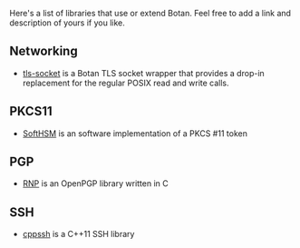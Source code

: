 Here's a list of libraries that use or extend Botan. Feel free to add a link and description of yours if you like.

Networking
--------------------------

* [tls-socket](https://github.com/theom/tls-socket) is a Botan TLS socket wrapper that provides a drop-in replacement for the regular POSIX read and write calls.

PKCS11
------------------

* [SoftHSM](https://www.opendnssec.org/softhsm) is an software implementation of a PKCS #11 token

PGP
---------

* [RNP](https://github.com/riboseinc/rnp) is an OpenPGP library written in C

SSH
-------

* [cppssh](https://github.com/cdesjardins/cppssh) is a C++11 SSH library 
